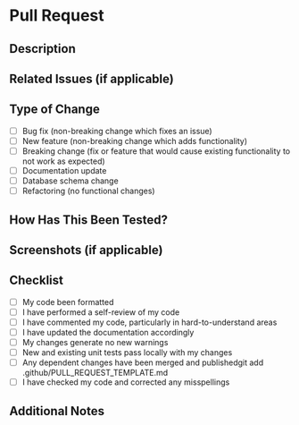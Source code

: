 # Pull Request

## Description
<!-- Provide a brief description of the changes in this PR -->

## Related Issues (if applicable)
<!-- Link to related issues using the format: Fixes #123, Addresses #456 -->

## Type of Change
- [ ] Bug fix (non-breaking change which fixes an issue)
- [ ] New feature (non-breaking change which adds functionality)
- [ ] Breaking change (fix or feature that would cause existing functionality to not work as expected)
- [ ] Documentation update
- [ ] Database schema change
- [ ] Refactoring (no functional changes)

## How Has This Been Tested?
<!-- Describe the tests you ran to verify your changes. Provide instructions so we can reproduce. -->

## Screenshots (if applicable)
<!-- Add screenshots to help explain your changes if UI is affected -->

## Checklist
- [ ] My code been formatted
- [ ] I have performed a self-review of my code
- [ ] I have commented my code, particularly in hard-to-understand areas
- [ ] I have updated the documentation accordingly
- [ ] My changes generate no new warnings
- [ ] New and existing unit tests pass locally with my changes
- [ ] Any dependent changes have been merged and publishedgit add .github/PULL_REQUEST_TEMPLATE.md
- [ ] I have checked my code and corrected any misspellings

## Additional Notes
<!-- Any additional information that might be useful for reviewers -->